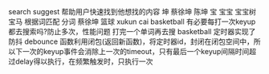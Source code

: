 search suggest 帮助用户快速找到他想找的内容
坤 蔡徐坤 陈坤
宝 宝宝 宝宝树 宝马
根据词匹配 分词
蔡徐坤 篮球
xukun cai basketball 有必要每打一次keyup都去搜索吗?防止多次，性能问题
打完一个单词再去搜 basketball
定时器实现了防抖 debounce 函数利用闭包(返回新函数)，将定时器id，封闭在闭包空间中，所以下一次的keyup事件会消除上一次的timeout，只有最后一个keyup间隔时间超过delay得以执行，在频繁触发时，只执行一次